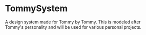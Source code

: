 # TommySystem
A design system made for Tommy by Tommy. This is modeled after Tommy's personality and will be used for various personal projects.
